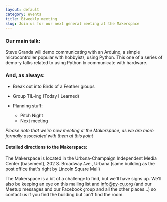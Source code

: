 ```yaml
---
layout: default
category: events
title: Biweekly meeting
slug: Join us for our next general meeting at the Makerspace
---
```


### Our main talk:
Steve Granda will demo communicating with an Arduino, a simple microcontroller popular with hobbyists, using Python. This one of a series of demo-y talks related to using Python to communicate with hardware.

### And, as always:

* Break out into Birds of a Feather groups
* Group TIL-ing (Today I Learned)
* Planning stuff: 
  
  * Pitch Night
  * Next meeting

*Please note that we're now meeting at the Makerspace, as we are more formally associated with them at this point*


#### Detailed directions to the Makerspace:

The Makerspace is located in the Urbana-Champaign Independent Media Center (basement),
202 S. Broadway Ave., Urbana
(same building as the post office that's right by Lincoln Square Mall)

The Makerspace is a bit of a challenge to find, but we'll have
signs up. We'll also be keeping an eye on this mailing list and
info@py-cu.org (and our Meetup messages and our Facebook
group and all the other places...) so contact us if you find the building
but can't find the room.
